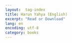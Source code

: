 ```yaml
---
layout:  tag-index
title: Harun Yahya (English)
excerpt: "Read or Download"
lang: en
encoding: utf-8
category: books
---
```

